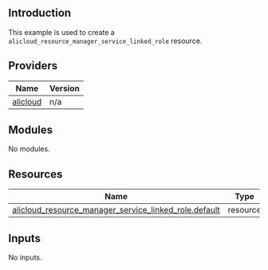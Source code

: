 <!-- BEGIN_TF_DOCS -->
## Introduction

This example is used to create a `alicloud_resource_manager_service_linked_role` resource.

## Providers

| Name | Version |
|------|---------|
| <a name="provider_alicloud"></a> [alicloud](#provider\_alicloud) | n/a |

## Modules

No modules.

## Resources

| Name | Type |
|------|------|
| [alicloud_resource_manager_service_linked_role.default](https://registry.terraform.io/providers/aliyun/alicloud/latest/docs/resources/resource_manager_service_linked_role) | resource |

## Inputs

No inputs.
<!-- END_TF_DOCS -->    